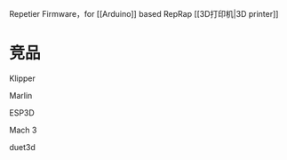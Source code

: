 
Repetier Firmware，for [[Arduino]] based RepRap [[3D打印机|3D printer]]

# 竞品

Klipper

Marlin

ESP3D

Mach 3

duet3d








